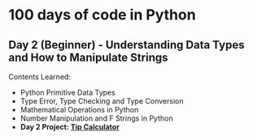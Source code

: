 # 100 days of code in Python

## Day 2 (Beginner) - Understanding Data Types and How to Manipulate Strings
Contents Learned:

- Python Primitive Data Types
- Type Error, Type Checking and Type Conversion
- Mathematical Operations in Python
- Number Manipulation and F Strings in Python
- **Day 2 Project: [Tip Calculator](main.py)**

